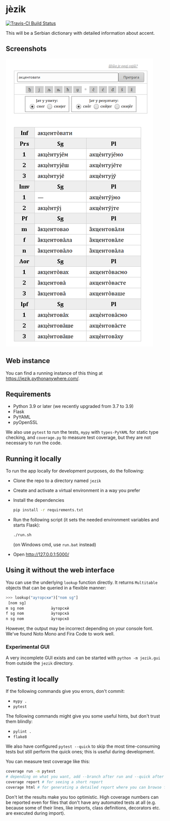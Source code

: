 # jèzik

[![Travis-CI Build Status](https://travis-ci.org/Zabolekar/jezik.svg?branch=master)](https://travis-ci.org/Zabolekar/jezik)

This will be a Serbian dictionary with detailed information about accent.

## Screenshots

![Example screenshot](example.png "Example")

## Web instance

You can find a running instance of this thing at <https://jezik.pythonanywhere.com/>.

## Requirements

* Python 3.9 or later (we recently upgraded from 3.7 to 3.9)
* Flask
* PyYAML
* pyOpenSSL

We also use `pytest` to run the tests, `mypy` with `types-PyYAML` for static type checking, and `coverage.py` to measure test coverage, but they are not necessary to run the code.

## Running it locally

To run the app locally for development purposes, do the following:

* Clone the repo to a directory named `jezik`
* Create and activate a virtual environment in a way you prefer
* Install the dependencies
  
  ```bash
  pip install -r requirements.txt
  ```

* Run the following script (it sets the needed environment variables and starts Flask):
  
  ```bash
  ./run.sh
  ```

  (on Windows cmd, use `run.bat` instead)
* Open <http://127.0.0.1:5000/>

## Using it without the web interface

You can use the underlying `lookup` function directly. It returns `Multitable` objects that can be queried in a flexible manner:

```python
>>> lookup("ауторски")["nom sg"]
 [nom sg]
m sg nom            а̀уторскӣ
f sg nom            а̀уторска̄
n sg nom            а̀уторско̄
```

However, the output may be incorrect depending on your console font. We've found Noto Mono and Fira Code to work well.

### Experimental GUI

A very incomplete GUI exists and can be started with `python -m jezik.gui` from outside the `jezik` directory.

## Testing it locally

If the following commands give you errors, don't commit:

* `mypy .`
* `pytest`

The following commands might give you some useful hints, but don't trust them blindly:

* `pylint .`
* `flake8`

We also have configured `pytest --quick` to skip the most time-consuming tests but still perform the quick ones; this is useful during development.

You can measure test coverage like this:

```bash
coverage run -m pytest
# depending on what you want, add --branch after run and --quick after pytest
coverage report # for seeing a short report
coverage html # for generating a detailed report where you can browse files and see what wasn't executed
```

Don't let the results make you too optimistic. High coverage numbers can be reported even for files that don't have any automated tests at all (e.g. because some of their lines, like imports, class definitions, decorators etc. are executed during import).